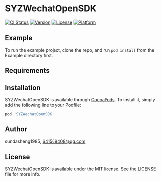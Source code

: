 # SYZWechatOpenSDK

[![CI Status](https://img.shields.io/travis/sundasheng1985/SYZWechatOpenSDK.svg?style=flat)](https://travis-ci.org/sundasheng1985/SYZWechatOpenSDK)
[![Version](https://img.shields.io/cocoapods/v/SYZWechatOpenSDK.svg?style=flat)](https://cocoapods.org/pods/SYZWechatOpenSDK)
[![License](https://img.shields.io/cocoapods/l/SYZWechatOpenSDK.svg?style=flat)](https://cocoapods.org/pods/SYZWechatOpenSDK)
[![Platform](https://img.shields.io/cocoapods/p/SYZWechatOpenSDK.svg?style=flat)](https://cocoapods.org/pods/SYZWechatOpenSDK)

## Example

To run the example project, clone the repo, and run `pod install` from the Example directory first.

## Requirements

## Installation

SYZWechatOpenSDK is available through [CocoaPods](https://cocoapods.org). To install
it, simply add the following line to your Podfile:

```ruby
pod 'SYZWechatOpenSDK'
```

## Author

sundasheng1985, 641569408@qq.com

## License

SYZWechatOpenSDK is available under the MIT license. See the LICENSE file for more info.
